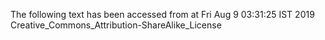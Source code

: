 The following text has been accessed from at Fri Aug 9 03:31:25 IST 2019
Creative_Commons_Attribution-ShareAlike_License
